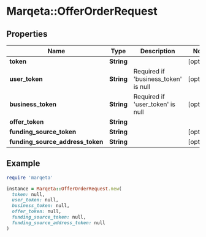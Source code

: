# Marqeta::OfferOrderRequest

## Properties

| Name | Type | Description | Notes |
| ---- | ---- | ----------- | ----- |
| **token** | **String** |  | [optional] |
| **user_token** | **String** | Required if &#39;business_token&#39; is null | [optional] |
| **business_token** | **String** | Required if &#39;user_token&#39; is null | [optional] |
| **offer_token** | **String** |  |  |
| **funding_source_token** | **String** |  | [optional] |
| **funding_source_address_token** | **String** |  | [optional] |

## Example

```ruby
require 'marqeta'

instance = Marqeta::OfferOrderRequest.new(
  token: null,
  user_token: null,
  business_token: null,
  offer_token: null,
  funding_source_token: null,
  funding_source_address_token: null
)
```

